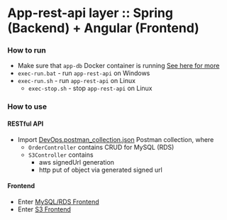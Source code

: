 # App-rest-api layer :: Spring (Backend) + Angular (Frontend)

### How to run
* Make sure that `app-db` Docker container is running [See here for more](/app-db)
* `exec-run.bat` - run `app-rest-api` on Windows
* `exec-run.sh` - run `app-rest-api` on Linux
  * `exec-stop.sh` - stop `app-rest-api` on Linux

### How to use

#### RESTful API
* Import [DevOps.postman_collection.json](/util-postman/DevOps.postman_collection.json) Postman collection, where
  * `OrderController` contains CRUD for MySQL (RDS)
  * `S3Controller` contains
    * aws signedUrl generation
    * http put of object via generated signed url

#### Frontend
* Enter [MySQL/RDS Frontend](http://localhost:8080/app-rest/index)
* Enter [S3 Frontend](http://localhost:8080/app-rest/index)